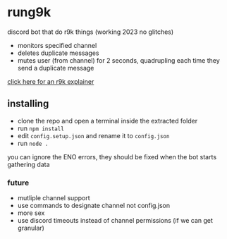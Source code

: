 # rung9k
discord bot that do r9k things (working 2023 no glitches)

- monitors specified channel
- deletes duplicate messages
- mutes user (from channel) for 2 seconds, quadrupling each time they send a duplicate message

 [click here for an r9k explainer](https://blog.xkcd.com/2008/01/14/robot9000-and-xkcd-signal-attacking-noise-in-chat/)

## installing
- clone the repo and open a terminal inside the extracted folder
- run `npm install`
- edit `config.setup.json` and rename it to `config.json`
- run `node .`

you can ignore the ENO errors, they should be fixed when the bot starts gathering data

### future
- mutliple channel support
- use commands to designate channel not config.json
- more sex
- use discord timeouts instead of channel permissions (if we can get granular)
